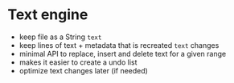 # Text engine

- keep file as a String `text` 
- keep lines of text + metadata that is recreated `text` changes
- minimal API to replace, insert and delete text for a given range
- makes it easier to create a undo list
- optimize text changes later (if needed)
